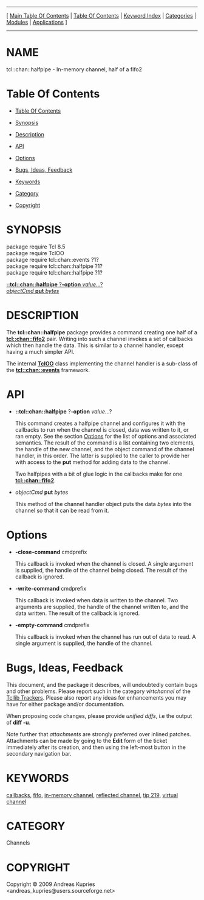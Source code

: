 
[//000000001]: # (tcl::chan::halfpipe \- Reflected/virtual channel support)
[//000000002]: # (Generated from file 'halfpipe\.man' by tcllib/doctools with format 'markdown')
[//000000003]: # (Copyright &copy; 2009 Andreas Kupries <andreas\_kupries@users\.sourceforge\.net>)
[//000000004]: # (tcl::chan::halfpipe\(n\) 1 tcllib "Reflected/virtual channel support")

<hr> [ <a href="../../../../toc.md">Main Table Of Contents</a> &#124; <a
href="../../../toc.md">Table Of Contents</a> &#124; <a
href="../../../../index.md">Keyword Index</a> &#124; <a
href="../../../../toc0.md">Categories</a> &#124; <a
href="../../../../toc1.md">Modules</a> &#124; <a
href="../../../../toc2.md">Applications</a> ] <hr>

# NAME

tcl::chan::halfpipe \- In\-memory channel, half of a fifo2

# <a name='toc'></a>Table Of Contents

  - [Table Of Contents](#toc)

  - [Synopsis](#synopsis)

  - [Description](#section1)

  - [API](#section2)

  - [Options](#section3)

  - [Bugs, Ideas, Feedback](#section4)

  - [Keywords](#keywords)

  - [Category](#category)

  - [Copyright](#copyright)

# <a name='synopsis'></a>SYNOPSIS

package require Tcl 8\.5  
package require TclOO  
package require tcl::chan::events ?1?  
package require tcl::chan::halfpipe ?1?  
package require tcl::chan::halfpipe ?1?  

[__::tcl::chan::halfpipe__ ?__\-option__ *value*\.\.\.?](#1)  
[*objectCmd* __put__ *bytes*](#2)  

# <a name='description'></a>DESCRIPTION

The __tcl::chan::halfpipe__ package provides a command creating one half of
a __[tcl::chan::fifo2](tcllib\_fifo2\.md)__ pair\. Writing into such a
channel invokes a set of callbacks which then handle the data\. This is similar
to a channel handler, except having a much simpler API\.

The internal __[TclOO](\.\./\.\./\.\./\.\./index\.md\#tcloo)__ class implementing
the channel handler is a sub\-class of the
__[tcl::chan::events](\.\./virtchannel\_core/events\.md)__ framework\.

# <a name='section2'></a>API

  - <a name='1'></a>__::tcl::chan::halfpipe__ ?__\-option__ *value*\.\.\.?

    This command creates a halfpipe channel and configures it with the callbacks
    to run when the channel is closed, data was written to it, or ran empty\. See
    the section [Options](#section3) for the list of options and associated
    semantics\. The result of the command is a list containing two elements, the
    handle of the new channel, and the object command of the channel handler, in
    this order\. The latter is supplied to the caller to provide her with access
    to the __put__ method for adding data to the channel\.

    Two halfpipes with a bit of glue logic in the callbacks make for one
    __[tcl::chan::fifo2](tcllib\_fifo2\.md)__\.

  - <a name='2'></a>*objectCmd* __put__ *bytes*

    This method of the channel handler object puts the data *bytes* into the
    channel so that it can be read from it\.

# <a name='section3'></a>Options

  - __\-close\-command__ cmdprefix

    This callback is invoked when the channel is closed\. A single argument is
    supplied, the handle of the channel being closed\. The result of the callback
    is ignored\.

  - __\-write\-command__ cmdprefix

    This callback is invoked when data is written to the channel\. Two arguments
    are supplied, the handle of the channel written to, and the data written\.
    The result of the callback is ignored\.

  - __\-empty\-command__ cmdprefix

    This callback is invoked when the channel has run out of data to read\. A
    single argument is supplied, the handle of the channel\.

# <a name='section4'></a>Bugs, Ideas, Feedback

This document, and the package it describes, will undoubtedly contain bugs and
other problems\. Please report such in the category *virtchannel* of the
[Tcllib Trackers](http://core\.tcl\.tk/tcllib/reportlist)\. Please also report
any ideas for enhancements you may have for either package and/or documentation\.

When proposing code changes, please provide *unified diffs*, i\.e the output of
__diff \-u__\.

Note further that *attachments* are strongly preferred over inlined patches\.
Attachments can be made by going to the __Edit__ form of the ticket
immediately after its creation, and then using the left\-most button in the
secondary navigation bar\.

# <a name='keywords'></a>KEYWORDS

[callbacks](\.\./\.\./\.\./\.\./index\.md\#callbacks),
[fifo](\.\./\.\./\.\./\.\./index\.md\#fifo), [in\-memory
channel](\.\./\.\./\.\./\.\./index\.md\#in\_memory\_channel), [reflected
channel](\.\./\.\./\.\./\.\./index\.md\#reflected\_channel), [tip
219](\.\./\.\./\.\./\.\./index\.md\#tip\_219), [virtual
channel](\.\./\.\./\.\./\.\./index\.md\#virtual\_channel)

# <a name='category'></a>CATEGORY

Channels

# <a name='copyright'></a>COPYRIGHT

Copyright &copy; 2009 Andreas Kupries <andreas\_kupries@users\.sourceforge\.net>
